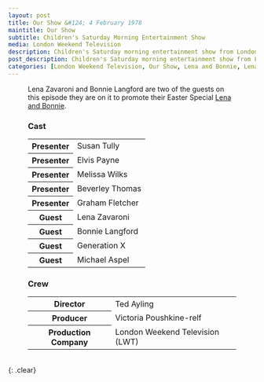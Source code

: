 ```yaml
---
layout: post
title: Our Show &#124; 4 February 1978
maintitle: Our Show
subtitle: Children's Saturday Morning Entertainment Show
media: London Weekend Television
description: Children's Saturday morning entertainment show from London Weekend Television. Lena Zavaroni and Bonnie Langford are two of the guests on this episode they are on it to promote their Easter Special Lena and Bonnie.
post_description: Children's Saturday morning entertainment show from London Weekend Television. Lena Zavaroni and Bonnie Langford are two of the guests on this episode they are on it to promote their Easter Special Lena and Bonnie.
categories: [London Weekend Television, Our Show, Lena and Bonnie, Lena Zavaroni, Bonnie Langford, OnThisDay4February]
---
```


<figure class="fig3">
Lena Zavaroni and Bonnie Langford are two of the guests on this episode they are on it to promote their Easter Special <a href="/1978-03-26-lena-and-bonnie">Lena and Bonnie</a>.
</figure>

<figure class="fig1">
<figcaption id="cast">
<h3>Cast</h3>
</figcaption>
<table>
<tr><th>Presenter</th><td>Susan Tully</td></tr>
<tr><th>Presenter</th><td>Elvis Payne</td></tr>
<tr><th>Presenter</th><td>Melissa Wilks</td></tr>
<tr><th>Presenter</th><td>Beverley Thomas</td></tr>
<tr><th>Presenter</th><td>Graham Fletcher</td></tr>
<tr><th>Guest</th><td>Lena Zavaroni</td></tr>
<tr><th>Guest</th><td>Bonnie Langford</td></tr>
<tr><th>Guest</th><td>Generation X</td></tr>
<tr><th>Guest</th><td>Michael Aspel</td></tr>
</table>
</figure>

<figure class="fig2">
<figcaption id="crew">
<h3>Crew</h3>
</figcaption>
<table>
<tr><th>Director</th><td>Ted Ayling</td></tr>
<tr><th>Producer</th><td>Victoria Poushkine-relf</td></tr>
<tr><th>Production Company</th><td>London Weekend Television (LWT)</td></tr>
</table>
</figure>

<br />{: .clear}

